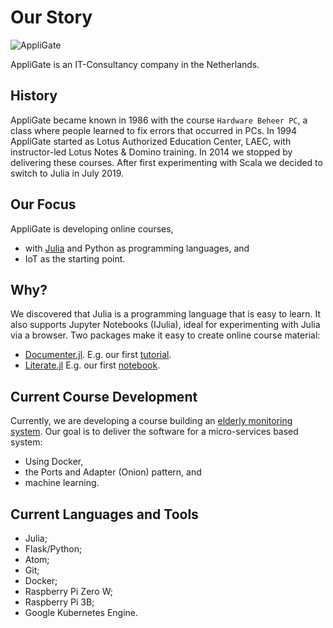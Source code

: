 # Our Story

![AppliGate](/rbontekoe.github.io/logo5.png)

AppliGate is an IT-Consultancy company in the Netherlands.

## History
AppliGate became known in 1986 with the course `Hardware Beheer PC`, a class where people learned to fix errors that occurred in PCs. In 1994 AppliGate started as Lotus Authorized Education Center, LAEC, with instructor-led Lotus Notes & Domino training. In 2014 we stopped by delivering these courses. After first experimenting with Scala we decided to switch to Julia in July 2019.

## Our Focus
AppliGate is developing online courses,
- with [Julia](https://julialang.org/) and Python as programming languages, and
- IoT as the starting point.

## Why?
We discovered that Julia is a programming language that is easy to learn. It also supports Jupyter Notebooks (IJulia), ideal for experimenting with Julia via a browser. Two packages make it easy to create online course material:
- [Documenter.jl](https://juliadocs.github.io/Documenter.jl/stable/). E.g. our first [tutorial](https://rbontekoe.github.io/tutorial_rbo/).
- [Literate.jl](https://github.com/fredrikekre/Literate.jl) E.g. our first [notebook](https://github.com/rbontekoe/RbO.jl/blob/master/test.ipynb).

## Current Course Development
Currently, we are developing a course building an [elderly monitoring system](https://rbontekoe.github.io/BAWJ/). Our goal is to deliver the software for a micro-services based system:
- Using Docker,
- the Ports and Adapter (Onion) pattern, and
- machine learning.

## Current Languages and Tools
- Julia;
- Flask/Python;
- Atom;
- Git;
- Docker;
- Raspberry Pi Zero W;
- Raspberry Pi 3B;
- Google Kubernetes Engine.
